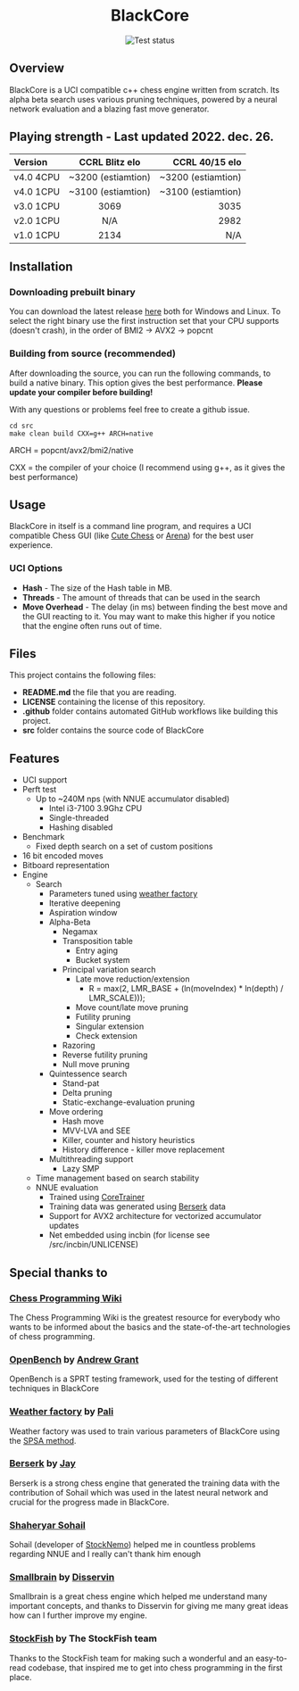 <h1 align="center">BlackCore</h1>
<div align="center">
    <img src="https://github.com/SzilBalazs/BlackCore/actions/workflows/build.yml/badge.svg" alt="Test status">
</div>

## Overview

BlackCore is a UCI compatible c++ chess engine written from scratch.
Its alpha beta search uses various pruning techniques, powered by a neural network evaluation and a blazing fast
move generator.

## Playing strength - Last updated 2022. dec. 26.

| Version   |   CCRL Blitz elo   |               CCRL 40/15 elo |
|:----------|:------------------:|-----------------------------:|
| v4.0 4CPU | ~3200 (estiamtion) |           ~3200 (estiamtion) |
| v4.0 1CPU | ~3100 (estiamtion) |           ~3100 (estiamtion) |
| v3.0 1CPU |        3069        |                         3035 |
| v2.0 1CPU |        N/A         |                         2982 |
| v1.0 1CPU |        2134        |                          N/A |

## Installation

### Downloading prebuilt binary

You can download the latest release <a href="https://github.com/SzilBalazs/BlackCore/releases/latest">here</a> both for
Windows and Linux.
To select the right binary use the first instruction set that your CPU supports (doesn't crash), in the order of BMI2 ->
AVX2 -> popcnt

### Building from source (recommended)

After downloading the source, you can run the following commands, to build
a native binary.
This option gives the best performance.
**Please update your compiler before building!**

With any questions or problems feel free to create a github issue.

```
cd src
make clean build CXX=g++ ARCH=native
```

ARCH = popcnt/avx2/bmi2/native

CXX = the compiler of your choice (I recommend using g++, as it gives the best performance)

## Usage

BlackCore in itself is a command line program, and requires a UCI compatible
Chess GUI (like <a href="https://github.com/cutechess/cutechess">Cute Chess</a>
or <a href="http://www.playwitharena.de/">Arena</a>) for the best user experience.

### UCI Options

- **Hash** - The size of the Hash table in MB.
- **Threads** - The amount of threads that can be used in the search
- **Move Overhead** - The delay (in ms) between finding the best move and the GUI reacting to it. You may want to make
  this
  higher if you notice that the engine often runs out of time.


## Files

This project contains the following files:

- **README.md** the file that you are reading.
- **LICENSE** containing the license of this repository.
- **.github** folder contains automated GitHub workflows like building this project.
- **src** folder contains the source code of BlackCore

## Features

* UCI support
* Perft test
    * Up to ~240M nps (with NNUE accumulator disabled)
        * Intel i3-7100 3.9Ghz CPU
        * Single-threaded
        * Hashing disabled
* Benchmark
    * Fixed depth search on a set of custom positions
* 16 bit encoded moves
* Bitboard representation
* Engine
    * Search
        * Parameters tuned using <a href="https://github.com/dsekercioglu/weather-factory">weather
          factory</a>
        * Iterative deepening
        * Aspiration window
        * Alpha-Beta
            * Negamax
            * Transposition table
                * Entry aging
                * Bucket system
            * Principal variation search
                * Late move reduction/extension
                    * R = max(2, LMR_BASE + (ln(moveIndex) * ln(depth) / LMR_SCALE)));
                * Move count/late move pruning
                * Futility pruning
                * Singular extension
                * Check extension
            * Razoring
            * Reverse futility pruning
            * Null move pruning
        * Quintessence search
            * Stand-pat
            * Delta pruning
            * Static-exchange-evaluation pruning
        * Move ordering
            * Hash move
            * MVV-LVA and SEE
            * Killer, counter and history heuristics
            * History difference - killer move replacement
        * Multithreading support
          * Lazy SMP
    * Time management based on search stability
    * NNUE evaluation
        * Trained using <a href="https://github.com/SzilBalazs/CoreTrainer">CoreTrainer</a>
        * Training data was generated using <a href="https://github.com/jhonnold/berserk">Berserk</a> data
        * Support for AVX2 architecture for vectorized accumulator updates
        * Net embedded using incbin (for license see /src/incbin/UNLICENSE)

## Special thanks to

### <a href="https://www.chessprogramming.org/Main_Page">Chess Programming Wiki</a>

The Chess Programming Wiki is the greatest
resource for everybody who wants to be informed about the basics and the state-of-the-art technologies of chess
programming.

### <a href="https://github.com/AndyGrant/OpenBench">OpenBench</a> by <a href="https://github.com/AndyGrant">Andrew Grant</a>

OpenBench is a SPRT testing framework, used for the testing of different techniques in BlackCore

### <a href="https://github.com/dsekercioglu/weather-factory">Weather factory</a> by <a href="https://github.com/dsekercioglu">Pali</a>

Weather factory was used to train various parameters of BlackCore using
the <a href="https://www.chessprogramming.org/SPSA">
SPSA method</a>.

### <a href="https://github.com/jhonnold/berserk">Berserk</a> by <a href="https://github.com/jhonnold">Jay</a>

Berserk is a strong chess engine that generated the training data with the contribution of Sohail which was used in the
latest neural network and
crucial for the progress made in BlackCore.

### <a href="https://github.com/TheBlackPlague">Shaheryar Sohail</a>

Sohail (developer of <a href="https://github.com/TheBlackPlague/StockNemo">StockNemo</a>) helped me in countless
problems
regarding NNUE and I really can't thank him enough

### <a href="https://github.com/Disservin/Smallbrain">Smallbrain</a> by <a href="https://github.com/Disservin">Disservin</a>

Smallbrain is a great chess engine which helped me understand many important concepts, and thanks to Disservin for
giving me many great ideas how can I further improve my engine.

### <a href="https://github.com/official-stockfish/Stockfish">StockFish</a> by The StockFish team

Thanks to the StockFish team for making such a wonderful and an easy-to-read codebase, that inspired me to get into
chess programming in the first place.
